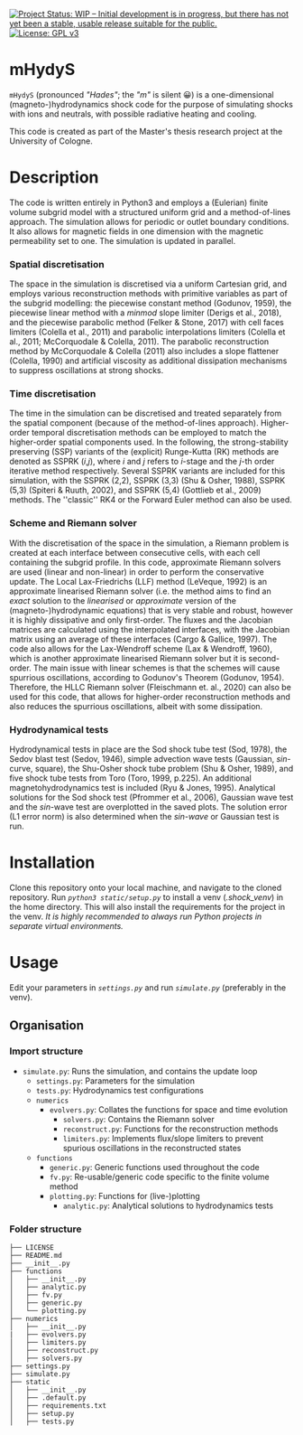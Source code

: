 [![Project Status: WIP – Initial development is in progress, but there has not yet been a stable, usable release suitable for the public.](https://www.repostatus.org/badges/latest/wip.svg)](https://www.repostatus.org/#wip)
[![License: GPL v3](https://img.shields.io/badge/License-GPLv3-blue.svg)](https://www.gnu.org/licenses/gpl-3.0)

# mHydyS
`mHydyS` (pronounced *"Hades"*; the *"m"* is silent 😀) is a one-dimensional (magneto-)hydrodynamics shock code for the purpose of simulating shocks with ions and neutrals, with possible radiative heating and cooling.

This code is created as part of the Master's thesis research project at the University of Cologne.

# Description
The code is written entirely in Python3 and employs a (Eulerian) finite volume subgrid model with a structured uniform grid and a method-of-lines approach. The simulation allows for periodic or outlet boundary conditions. It also allows for magnetic fields in one dimension with the magnetic permeability set to one. The simulation is updated in parallel.

### Spatial discretisation
The space in the simulation is discretised via a uniform Cartesian grid, and employs various reconstruction methods with primitive variables as part of the subgrid modelling: the piecewise constant method (Godunov, 1959), the piecewise linear method with a *minmod* slope limiter (Derigs et al., 2018), and the piecewise parabolic method (Felker & Stone, 2017) with cell faces limiters (Colella et al., 2011) and parabolic interpolations limiters (Colella et al., 2011; McCorquodale & Colella, 2011). The parabolic reconstruction method by McCorquodale & Colella (2011) also includes a slope flattener (Colella, 1990) and artificial viscosity as additional dissipation mechanisms to suppress oscillations at strong shocks.

### Time discretisation
The time in the simulation can be discretised and treated separately from the spatial component (because of the method-of-lines approach). Higher-order temporal discretisation methods can be employed to match the higher-order spatial components used. In the following, the strong-stability preserving (SSP) variants of the (explicit) Runge-Kutta (RK) methods are denoted as SSPRK (*i*,*j*), where *i* and *j* refers to *i*-stage and the *j*-th order iterative method respectively. Several SSPRK variants are included for this simulation, with the SSPRK (2,2), SSPRK (3,3) (Shu & Osher, 1988), SSPRK (5,3) (Spiteri & Ruuth, 2002), and SSPRK (5,4) (Gottlieb et al., 2009) methods. The ''classic'' RK4 or the Forward Euler method can also be used.

### Scheme and Riemann solver
With the discretisation of the space in the simulation, a Riemann problem is created at each interface between consecutive cells, with each cell containing the subgrid profile. In this code, approximate Riemann solvers are used (linear and non-linear) in order to perform the conservative update. The Local Lax-Friedrichs (LLF) method (LeVeque, 1992) is an approximate linearised Riemann solver (i.e. the method aims to find an *exact* solution to the *linearised* or *approximate* version of the (magneto-)hydrodynamic equations) that is very stable and robust, however it is highly dissipative and only first-order. The fluxes and the Jacobian matrices are calculated using the interpolated interfaces, with the Jacobian matrix using an average of these interfaces (Cargo & Gallice, 1997). The code also allows for the Lax-Wendroff scheme (Lax & Wendroff, 1960), which is another approximate linearised Riemann solver but it is second-order. The main issue with linear schemes is that the schemes will cause spurrious oscillations, according to Godunov's Theorem (Godunov, 1954). Therefore, the HLLC Riemann solver (Fleischmann et. al., 2020) can also be used for this code, that allows for higher-order reconstruction methods and also reduces the spurrious oscillations, albeit with some dissipation.

### Hydrodynamical tests
Hydrodynamical tests in place are the Sod shock tube test (Sod, 1978), the Sedov blast test (Sedov, 1946), simple advection wave tests (Gaussian, *sin*-curve, square), the Shu-Osher shock tube problem (Shu & Osher, 1989), and five shock tube tests from Toro (Toro, 1999, p.225). An additional magnetohydrodynamics test is included (Ryu & Jones, 1995). Analytical solutions for the Sod shock test (Pfrommer et al., 2006), Gaussian wave test and the *sin*-wave test are overplotted in the saved plots. The solution error (L1 error norm) is also determined when the *sin-wave* or Gaussian test is run.

# Installation
Clone this repository onto your local machine, and navigate to the cloned repository. Run *`python3 static/setup.py`* to install a venv (*.shock_venv*) in the home directory. This will also install the requirements for the project in the venv. *It is highly recommended to always run Python projects in separate virtual environments.*

# Usage
Edit your parameters in *`settings.py`* and run *`simulate.py`* (preferably in the venv).

## Organisation

### Import structure
- `simulate.py`: Runs the simulation, and contains the update loop
    - `settings.py`: Parameters for the simulation
    - `tests.py`: Hydrodynamics test configurations
    - `numerics`
        - `evolvers.py`: Collates the functions for space and time evolution
            - `solvers.py`: Contains the Riemann solver
            - `reconstruct.py`: Functions for the reconstruction methods
            - `limiters.py`: Implements flux/slope limiters to prevent spurious oscillations in the reconstructed states
    - `functions`
        - `generic.py`: Generic functions used throughout the code
        - `fv.py`: Re-usable/generic code specific to the finite volume method
        - `plotting.py`: Functions for (live-)plotting
            - `analytic.py`: Analytical solutions to hydrodynamics tests

### Folder structure
```
├── LICENSE
├── README.md
├── __init__.py
├── functions
│   ├── __init__.py
│   ├── analytic.py
│   ├── fv.py
│   ├── generic.py
│   └── plotting.py
├── numerics
│   ├── __init__.py
|   ├── evolvers.py
│   ├── limiters.py
│   ├── reconstruct.py
│   ├── solvers.py
├── settings.py
├── simulate.py
├── static
│   ├── __init__.py
│   ├── .default.py
│   ├── requirements.txt
│   ├── setup.py
│   ├── tests.py
```

